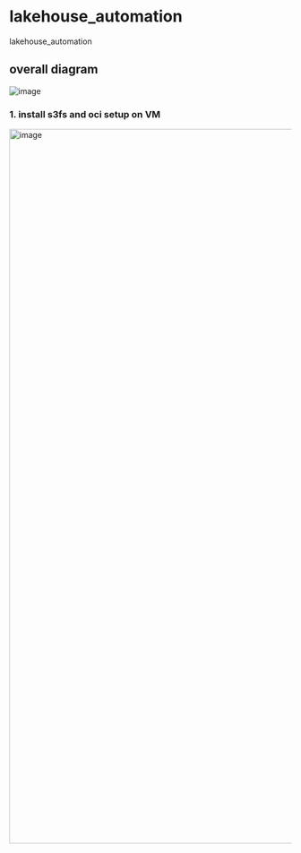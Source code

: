 # lakehouse_automation
lakehouse_automation

## overall diagram

![image](https://github.com/user-attachments/assets/280a0bf4-372e-4fc5-beeb-3b86c3fa0a35)


### 1. install s3fs and oci setup on VM

<img width="1276" alt="image" src="https://github.com/user-attachments/assets/5429794b-bcd6-4cf5-9988-4af305225e6f">
